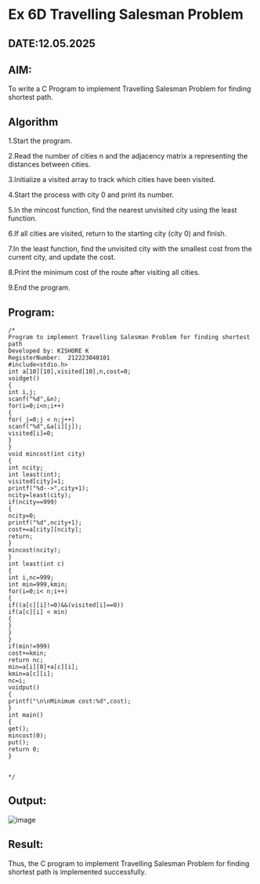 # Ex 6D Travelling Salesman Problem
## DATE:12.05.2025
## AIM:
To write a C Program to implement Travelling Salesman Problem for finding shortest path.
## Algorithm
1.Start the program.

2.Read the number of cities n and the adjacency matrix a representing the distances between cities.

3.Initialize a visited array to track which cities have been visited.

4.Start the process with city 0 and print its number.

5.In the mincost function, find the nearest unvisited city using the least function.

6.If all cities are visited, return to the starting city (city 0) and finish.

7.In the least function, find the unvisited city with the smallest cost from the current city, and update the cost.

8.Print the minimum cost of the route after visiting all cities.

9.End the program.   

## Program:
```
/*
Program to implement Travelling Salesman Problem for finding shortest path
Developed by: KISHORE K
RegisterNumber:  212223040101
#include<stdio.h>
int a[10][10],visited[10],n,cost=0;
voidget()
{
int i,j;
scanf("%d",&n);
for(i=0;i<n;i++)
{
for( j=0;j < n;j++) 
scanf("%d",&a[i][j]);
visited[i]=0;
}
}
void mincost(int city)
{
int ncity;
int least(int); 
visited[city]=1; 
printf("%d-->",city+1); 
ncity=least(city);
if(ncity==999)
{
ncity=0; 
printf("%d",ncity+1); 
cost+=a[city][ncity]; 
return;
}
mincost(ncity);
}
int least(int c)
{
int i,nc=999;
int min=999,kmin; 
for(i=0;i< n;i++)
{
if((a[c][i]!=0)&&(visited[i]==0)) 
if(a[c][i] < min)
{
}
}
}
if(min!=999)
cost+=kmin; 
return nc;
min=a[i][0]+a[c][i]; 
kmin=a[c][i];
nc=i;
voidput()
{
printf("\n\nMinimum cost:%d",cost);
}
int main()
{
get(); 
mincost(0); 
put(); 
return 0;
}


*/

```

## Output:

![image](https://github.com/user-attachments/assets/c28661d1-5347-40d1-bc6f-006847e727df)


## Result:
Thus, the C program to implement Travelling Salesman Problem for finding shortest path is implemented successfully.
